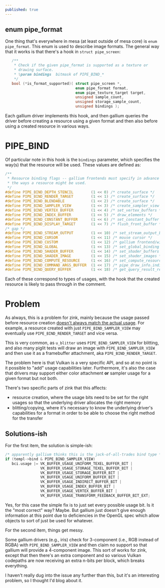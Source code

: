 ```yaml
---
published: true
---
```

## enum pipe_format
One thing that's everywhere in mesa (at least outside of mesa core) is `enum pipe_format`. This enum is used to describe image formats. The general way that it works is that there's a hook in `struct pipe_screen`:
```c
   /**
    * Check if the given pipe_format is supported as a texture or
    * drawing surface.
    * \param bindings  bitmask of PIPE_BIND_*
    */
   bool (*is_format_supported)( struct pipe_screen *,
                                enum pipe_format format,
                                enum pipe_texture_target target,
                                unsigned sample_count,
                                unsigned storage_sample_count,
                                unsigned bindings );
```
Each gallium driver implements this hook, and then gallium queries the driver before creating a resource using a given format and then also before using a created resource in various ways.

# PIPE_BIND
Of particular note in this hook is the `bindings` parameter, which specifies the way(s) that the resource will be used. These values are defined as:
```c
/**
 * Resource binding flags -- gallium frontends must specify in advance all
 * the ways a resource might be used.
 */
#define PIPE_BIND_DEPTH_STENCIL        (1 << 0) /* create_surface */
#define PIPE_BIND_RENDER_TARGET        (1 << 1) /* create_surface */
#define PIPE_BIND_BLENDABLE            (1 << 2) /* create_surface */
#define PIPE_BIND_SAMPLER_VIEW         (1 << 3) /* create_sampler_view */
#define PIPE_BIND_VERTEX_BUFFER        (1 << 4) /* set_vertex_buffers */
#define PIPE_BIND_INDEX_BUFFER         (1 << 5) /* draw_elements */
#define PIPE_BIND_CONSTANT_BUFFER      (1 << 6) /* set_constant_buffer */
#define PIPE_BIND_DISPLAY_TARGET       (1 << 7) /* flush_front_buffer */
/* gap */
#define PIPE_BIND_STREAM_OUTPUT        (1 << 10) /* set_stream_output_buffers */
#define PIPE_BIND_CURSOR               (1 << 11) /* mouse cursor */
#define PIPE_BIND_CUSTOM               (1 << 12) /* gallium frontend/winsys usages */
#define PIPE_BIND_GLOBAL               (1 << 13) /* set_global_binding */
#define PIPE_BIND_SHADER_BUFFER        (1 << 14) /* set_shader_buffers */
#define PIPE_BIND_SHADER_IMAGE         (1 << 15) /* set_shader_images */
#define PIPE_BIND_COMPUTE_RESOURCE     (1 << 16) /* set_compute_resources */
#define PIPE_BIND_COMMAND_ARGS_BUFFER  (1 << 17) /* pipe_draw_info.indirect */
#define PIPE_BIND_QUERY_BUFFER         (1 << 18) /* get_query_result_resource */
```
Each of these correspond to types of usages, with the hook that the created resource is likely to pass through in the comment.

# Problem
As always, this is a problem for zink, mainly because the usage passed before resource creation [doesn't always match the actual usage](https://gitlab.freedesktop.org/mesa/mesa/-/issues/3404). For example, a resource created with just `PIPE_BIND_SAMPLER_VIEW` may eventually use `PIPE_BIND_RENDER_TARGET` and vice versa.

This is very common, as `u_blitter` uses `PIPE_BIND_SAMPLER_VIEW` for blitting, and also many piglit tests will draw an image with `PIPE_BIND_SAMPLER_VIEW` and then use it as a framebuffer attachment, aka `PIPE_BIND_RENDER_TARGET`.

The problem here is that Vulkan is a very specific API, and so at no point is it possible to "add" usage capabilities later. Furthermore, it's also the case that drivers may support either color attachment **or** sampler usage for a given format but not both.

There's two specific parts of zink that this affects:
* resource creation, where the usage bits need to be set for the right usages so that the underlying driver allocates the right memory
* blitting/copying, where it's necessary to know the underlying driver's capabilities for a format in order to be able to choose the right method for the transfer

## Solutions-ish
For the first item, the solution is simple-ish:
```c
/* apparently gallium thinks this is the jack-of-all-trades bind type */
if (templ->bind & PIPE_BIND_SAMPLER_VIEW)
   bci.usage |= VK_BUFFER_USAGE_UNIFORM_TEXEL_BUFFER_BIT |
                VK_BUFFER_USAGE_STORAGE_TEXEL_BUFFER_BIT |
                VK_BUFFER_USAGE_STORAGE_BUFFER_BIT |
                VK_BUFFER_USAGE_UNIFORM_BUFFER_BIT |
                VK_BUFFER_USAGE_INDIRECT_BUFFER_BIT |
                VK_BUFFER_USAGE_INDEX_BUFFER_BIT |
                VK_BUFFER_USAGE_VERTEX_BUFFER_BIT |
                VK_BUFFER_USAGE_TRANSFORM_FEEDBACK_BUFFER_BIT_EXT;
```
Yes, for this case the simple fix is to just set every possible usage bit. Is it the "most correct" way? Maybe. But gallium just doesn't give enough information at this point due to deficiencies in the OpenGL spec which allow objects to sort of just be used for whatever.

For the second item, things get messy.

Some gallium drivers (e.g., iris) check for 3-component (i.e., RGB instead of RGBA) with `PIPE_BIND_SAMPLER_VIEW` and then claim no support so that gallium will provide a 4-component image. This sort of works for zink, except that then there's an extra component and so various Vulkan codepaths are now receiving an extra n-bits per block, which breaks everything.

I haven't really dug into the issue any further than this, but it's an interesting problem, so I thought I'd blog about it.
